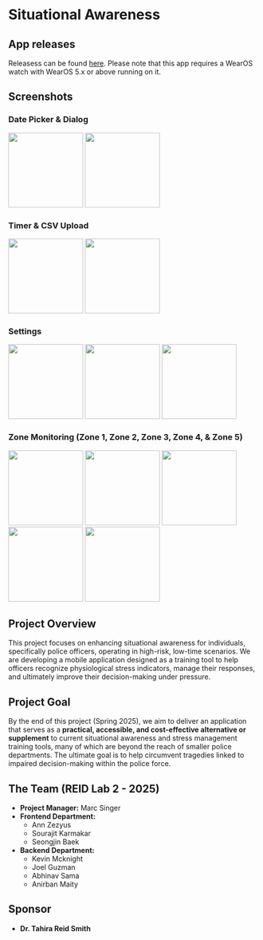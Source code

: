 # Situational Awareness

## App releases 
Releasess can be found [here](https://github.com/cmpsc-483w-2025-reid-lab-2/Situational-Awareness-Tool/releases). Please note that this app requires a WearOS watch with WearOS 5.x or above running on it.

## Screenshots

### Date Picker & Dialog

<img src="https://raw.githubusercontent.com/reid-lab2/Situational-Awareness-Tool/refs/heads/main/Screenshots/DatePickerDialog.png" width="150" height="150" /> <img src="https://raw.githubusercontent.com/reid-lab2/Situational-Awareness-Tool/refs/heads/main/Screenshots/DatePicker.png" width="150" height="150" />

### Timer & CSV Upload

<img src="https://raw.githubusercontent.com/reid-lab2/Situational-Awareness-Tool/refs/heads/main/Screenshots/Timer.png" width="150" height="150" /> <img src="https://raw.githubusercontent.com/reid-lab2/Situational-Awareness-Tool/refs/heads/main/Screenshots/Session Complete.png" width="150" height="150" />

### Settings

<img src="https://raw.githubusercontent.com/reid-lab2/Situational-Awareness-Tool/refs/heads/main/Screenshots/Settings%201.png" width="150" height="150" /> <img src="https://raw.githubusercontent.com/reid-lab2/Situational-Awareness-Tool/refs/heads/main/Screenshots/Settings%202.png" width="150" height="150" /> <img src="https://raw.githubusercontent.com/reid-lab2/Situational-Awareness-Tool/refs/heads/main/Screenshots/Settings%203.png" width="150" height="150" />

### Zone Monitoring (Zone 1, Zone 2, Zone 3, Zone 4, & Zone 5)

<img src="https://raw.githubusercontent.com/reid-lab2/Situational-Awareness-Tool/refs/heads/main/Screenshots/Zone%201.png" width="150" height="150" /> <img src="https://raw.githubusercontent.com/reid-lab2/Situational-Awareness-Tool/refs/heads/main/Screenshots/Zone%202.png" width="150" height="150" /> <img src="https://raw.githubusercontent.com/reid-lab2/Situational-Awareness-Tool/refs/heads/main/Screenshots/Zone%203.png" width="150" height="150" /> <img src="https://raw.githubusercontent.com/reid-lab2/Situational-Awareness-Tool/refs/heads/main/Screenshots/Zone%204.png" width="150" height="150" /> <img src="https://raw.githubusercontent.com/reid-lab2/Situational-Awareness-Tool/refs/heads/main/Screenshots/Zone%205.png" width="150" height="150" />

## Project Overview
This project focuses on enhancing situational awareness for individuals, specifically police officers, operating in high-risk, low-time scenarios. We are developing a mobile application designed as a training tool to help officers recognize physiological stress indicators, manage their responses, and ultimately improve their decision-making under pressure.

## Project Goal
By the end of this project (Spring 2025), we aim to deliver an application that serves as a **practical, accessible, and cost-effective alternative or supplement** to current situational awareness and stress management training tools, many of which are beyond the reach of smaller police departments. The ultimate goal is to help circumvent tragedies linked to impaired decision-making within the police force.

## The Team (REID Lab 2 - 2025)

* **Project Manager:** Marc Singer
* **Frontend Department:**
    * Ann Zezyus
    * Sourajit Karmakar
    * Seongjin Baek
* **Backend Department:**
    * Kevin Mcknight
    * Joel Guzman
    * Abhinav Sama
    * Anirban Maity


## Sponsor
* **Dr. Tahira Reid Smith**
